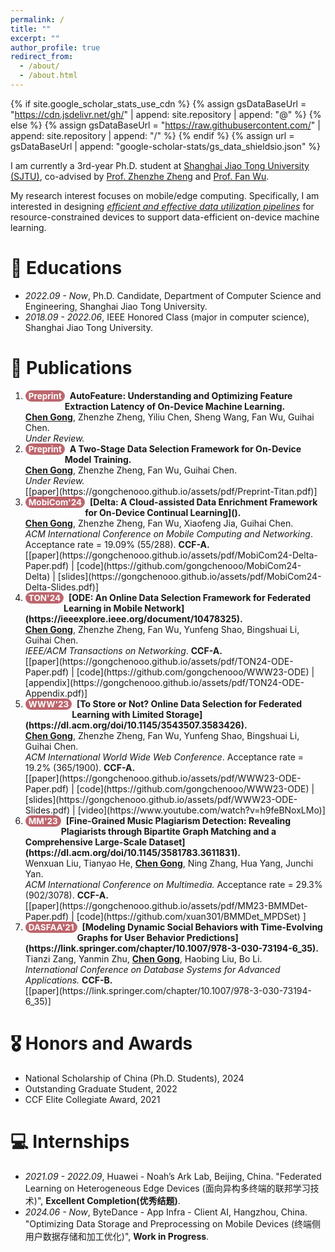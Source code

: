 ```yaml
---
permalink: /
title: ""
excerpt: ""
author_profile: true
redirect_from: 
  - /about/
  - /about.html
---
```


<style>
.pubtitle{
    background: #BD666D;
    color: white;
    font-size: 13.5px;
    padding: 1px 5px 1px 5px;
    border-radius: 10px;
    float: left;
    font-weight: bold;
}
.font-bold{
    font-weight:bold;
}
</style>


{% if site.google_scholar_stats_use_cdn %}
{% assign gsDataBaseUrl = "https://cdn.jsdelivr.net/gh/" | append: site.repository | append: "@" %}
{% else %}
{% assign gsDataBaseUrl = "https://raw.githubusercontent.com/" | append: site.repository | append: "/" %}
{% endif %}
{% assign url = gsDataBaseUrl | append: "google-scholar-stats/gs_data_shieldsio.json" %}

<span class='anchor' id='about-me'></span>

I am currently a 3rd-year Ph.D. student at [Shanghai Jiao Tong University (SJTU)](https://en.sjtu.edu.cn/), co-advised by [Prof. Zhenzhe Zheng](https://zhengzhenzhe220.github.io/) and [Prof. Fan Wu](https://www.cs.sjtu.edu.cn/~fwu/). 

My research interest focuses on mobile/edge computing. 
Specifically, I am interested in designing *<u>efficient and effective data utilization pipelines</u>* for resource-constrained devices to support data-efficient on-device machine learning.

# 📖 Educations
- *2022.09 - Now*, Ph.D. Candidate, Department of Computer Science and Engineering, Shanghai Jiao Tong University. 
- *2018.09 - 2022.06*, IEEE Honored Class (major in computer science), Shanghai Jiao Tong University. 

<span class='anchor' id='publications'></span>

# 📝 Publications 

1. <div class="pubtitle">Preprint</div> &nbsp; <b>AutoFeature: Understanding and Optimizing Feature Extraction Latency of On-Device Machine Learning.</b> <br /> <u><b>Chen Gong</b></u>, Zhenzhe Zheng, Yiliu Chen, Sheng Wang, Fan Wu, Guihai Chen. <br /> <i>Under Review.</i>

2. <div class="pubtitle">Preprint</div> &nbsp; <b>A Two-Stage Data Selection Framework for On-Device Model Training.</b> <br /> <u><b>Chen Gong</b></u>, Zhenzhe Zheng, Fan Wu, Guihai Chen. <br /> <i>Under Review.</i> <br /> [[paper](https://gongchenooo.github.io/assets/pdf/Preprint-Titan.pdf)] 

3. <div class="pubtitle">MobiCom'24</div> &nbsp; <b>[Delta: A Cloud-assisted Data Enrichment Framework for On-Device Continual Learning]().</b> <br /> <u><b>Chen Gong</b></u>, Zhenzhe Zheng, Fan Wu, Xiaofeng Jia, Guihai Chen. <br /> <i>ACM International Conference on Mobile Computing and Networking</i>. Acceptance rate = 19.09% (55/288). <b>CCF-A.</b> <br /> [[paper](https://gongchenooo.github.io/assets/pdf/MobiCom24-Delta-Paper.pdf) | [code](https://github.com/gongchenooo/MobiCom24-Delta) | [slides](https://gongchenooo.github.io/assets/pdf/MobiCom24-Delta-Slides.pdf)]

4. <div class="pubtitle">TON'24</div> &nbsp; <b>[ODE: An Online Data Selection Framework for Federated Learning in Mobile Network](https://ieeexplore.ieee.org/document/10478325).</b> <br /> <u><b>Chen Gong</b></u>, Zhenzhe Zheng, Fan Wu, Yunfeng Shao, Bingshuai Li, Guihai Chen. <br /> <i>IEEE/ACM Transactions on Networking</i>. <b>CCF-A.</b> <br /> [[paper](https://gongchenooo.github.io/assets/pdf/TON24-ODE-Paper.pdf) | [code](https://github.com/gongchenooo/WWW23-ODE) | [appendix](https://gongchenooo.github.io/assets/pdf/TON24-ODE-Appendix.pdf)]

5. <div class="pubtitle">WWW'23</div> &nbsp; <b>[To Store or Not? Online Data Selection for Federated Learning with Limited Storage](https://dl.acm.org/doi/10.1145/3543507.3583426).</b> <br /> <u><b>Chen Gong</b></u>, Zhenzhe Zheng, Fan Wu, Yunfeng Shao, Bingshuai Li, Guihai Chen. <br /> <i>ACM International World Wide Web Conference</i>. Acceptance rate = 19.2% (365/1900). <b>CCF-A.</b> <br /> [[paper](https://gongchenooo.github.io/assets/pdf/WWW23-ODE-Paper.pdf) | [code](https://github.com/gongchenooo/WWW23-ODE) | [slides](https://gongchenooo.github.io/assets/pdf/WWW23-ODE-Slides.pdf) | [video](https://www.youtube.com/watch?v=h9feBNoxLMo)]

6. <div class="pubtitle">MM'23</div> &nbsp; <b>[Fine-Grained Music Plagiarism Detection: Revealing Plagiarists through Bipartite Graph Matching and a Comprehensive Large-Scale Dataset](https://dl.acm.org/doi/10.1145/3581783.3611831).</b> <br /> Wenxuan Liu, Tianyao He, <u><b>Chen Gong</b></u>, Ning Zhang, Hua Yang, Junchi Yan. <br /> <i>ACM International Conference on Multimedia.</i> Acceptance rate = 29.3% (902/3078). <b>CCF-A.</b> <br /> [[paper](https://gongchenooo.github.io/assets/pdf/MM23-BMMDet-Paper.pdf) | [code](https://github.com/xuan301/BMMDet_MPDSet) ]

7. <div class="pubtitle">DASFAA'21</div> &nbsp; <b>[Modeling Dynamic Social Behaviors with Time-Evolving Graphs for User Behavior Predictions](https://link.springer.com/chapter/10.1007/978-3-030-73194-6_35).</b> <br /> Tianzi Zang, Yanmin Zhu, <u><b>Chen Gong</b></u>, Haobing Liu, Bo Li. <br /> <i>International Conference on Database Systems for Advanced Applications.</i> <b>CCF-B.</b> <br /> [[paper](https://link.springer.com/chapter/10.1007/978-3-030-73194-6_35)] 

# 🎖 Honors and Awards
- National Scholarship of China (Ph.D. Students), 2024
- Outstanding Graduate Student, 2022
- CCF Elite Collegiate Award, 2021

# 💻 Internships
- *2021.09 - 2022.09*, Huawei - Noah’s Ark Lab, Beijing, China.  "Federated Learning on Heterogeneous Edge Devices (面向异构多终端的联邦学习技术)", **Excellent Completion(优秀结题)**.
- *2024.06 - Now*, ByteDance - App Infra - Client AI, Hangzhou, China. "Optimizing Data Storage and Preprocessing on Mobile Devices (终端侧用户数据存储和加工优化)", **Work in Progress**.
